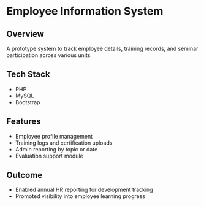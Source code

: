 # Employee Information System

## Overview
A prototype system to track employee details, training records, and seminar participation across various units.

## Tech Stack
- PHP
- MySQL
- Bootstrap

## Features
- Employee profile management
- Training logs and certification uploads
- Admin reporting by topic or date
- Evaluation support module

## Outcome
- Enabled annual HR reporting for development tracking
- Promoted visibility into employee learning progress
